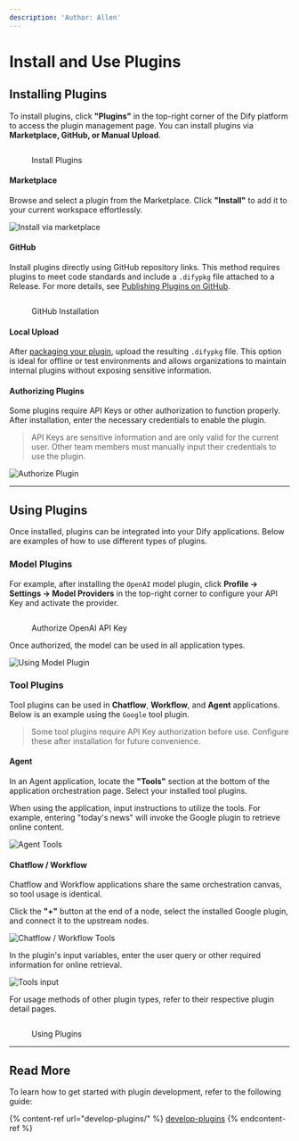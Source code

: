 ```yaml
---
description: 'Author: Allen'
---
```


# Install and Use Plugins

## Installing Plugins

To install plugins, click **"Plugins"** in the top-right corner of the Dify platform to access the plugin management page. You can install plugins via **Marketplace, GitHub, or Manual Upload**.

<figure><img src="https://assets-docs.dify.ai/2025/01/a56c40245090d9252557dcc6f4064a14.png" alt=""><figcaption><p>Install Plugins</p></figcaption></figure>

#### Marketplace

Browse and select a plugin from the Marketplace. Click **"Install"** to add it to your current workspace effortlessly.

![Install via marketplace](https://assets-docs.dify.ai/2025/01/6ae8b661b7fa01b228a954d00ef552f3.png)

#### GitHub

Install plugins directly using GitHub repository links. This method requires plugins to meet code standards and include a `.difypkg` file attached to a Release. For more details, see [Publishing Plugins on GitHub](../publish-plugins/publish-plugin-on-personal-github-repo.md).

<figure><img src="https://assets-docs.dify.ai/2025/01/4026a12a915e3fe9bd057d8827acfdce.png" alt=""><figcaption><p>GitHub Installation</p></figcaption></figure>

#### Local Upload

After [packaging your plugin](../publish-plugins/package-and-publish-plugin-file.md), upload the resulting `.difypkg` file. This option is ideal for offline or test environments and allows organizations to maintain internal plugins without exposing sensitive information.

#### Authorizing Plugins

Some plugins require API Keys or other authorization to function properly. After installation, enter the necessary credentials to enable the plugin.

> API Keys are sensitive information and are only valid for the current user. Other team members must manually input their credentials to use the plugin.

![Authorize Plugin](https://assets-docs.dify.ai/2024/11/972de4c9fa00f792a1ab734b080aafdc.png)

***

## Using Plugins

Once installed, plugins can be integrated into your Dify applications. Below are examples of how to use different types of plugins.

### Model Plugins

For example, after installing the `OpenAI` model plugin, click **Profile → Settings → Model Providers** in the top-right corner to configure your API Key and activate the provider.

<figure><img src="https://assets-docs.dify.ai/2025/01/3bf32d49975931e5924baa749aa7812f.png" alt=""><figcaption><p>Authorize OpenAI API Key</p></figcaption></figure>

Once authorized, the model can be used in all application types.

![Using Model Plugin](https://assets-docs.dify.ai/2024/12/4a38b1ea534ca68515839c518c250d2f.png)

### Tool Plugins

Tool plugins can be used in **Chatflow**, **Workflow**, and **Agent** applications. Below is an example using the `Google` tool plugin.

> Some tool plugins require API Key authorization before use. Configure these after installation for future convenience.

#### Agent

In an Agent application, locate the **"Tools"** section at the bottom of the application orchestration page. Select your installed tool plugins.

When using the application, input instructions to utilize the tools. For example, entering "today's news" will invoke the Google plugin to retrieve online content.

![Agent Tools](https://assets-docs.dify.ai/2024/12/78f833811cb0c3d5cbbb1a941cffc769.png)

#### Chatflow / Workflow

Chatflow and Workflow applications share the same orchestration canvas, so tool usage is identical.

Click the **"+"** button at the end of a node, select the installed Google plugin, and connect it to the upstream nodes.

![Chatflow / Workflow Tools](https://assets-docs.dify.ai/2024/12/7e7bcf1f9e3acf72c6917ea9de4e4613.png)

In the plugin's input variables, enter the user query or other required information for online retrieval.

![Tools input](https://assets-docs.dify.ai/2024/12/a67c4cffd8fdf33297d462b2e6d01d27.png)

For usage methods of other plugin types, refer to their respective plugin detail pages.

<figure><img src="https://assets-docs.dify.ai/2025/01/9d826302637638f705a94f73bd653958.png" alt=""><figcaption><p>Using Plugins</p></figcaption></figure>

***

## Read More

To learn how to get started with plugin development, refer to the following guide:

{% content-ref url="develop-plugins/" %}
[develop-plugins](develop-plugins/)
{% endcontent-ref %}
